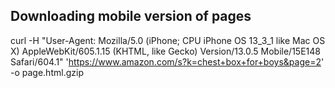 ## Downloading mobile version of pages

curl -H "User-Agent: Mozilla/5.0 (iPhone; CPU iPhone OS 13_3_1 like Mac OS X) AppleWebKit/605.1.15 (KHTML, like Gecko) Version/13.0.5 Mobile/15E148 Safari/604.1" 'https://www.amazon.com/s?k=chest+box+for+boys&page=2' -o page.html.gzip
